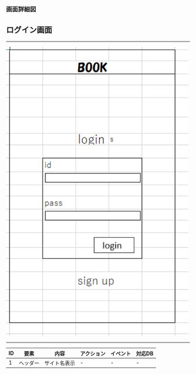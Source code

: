 ### 画面詳細図
## ログイン画面
*****
<img src="img/rogin.png" width="500">

*****
| ID | 要素 | 内容 | アクション | イベント | 対応DB |
|----|------|-----|-----------|----------|--------|
|1   |ヘッダー|サイト名表示|-|-|-|
